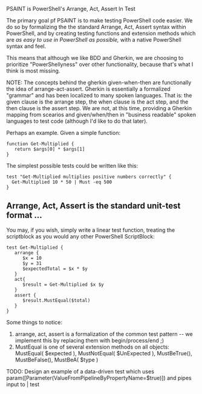 PSAINT is PowerShell's Arrange, Act, Assert In Test

The primary goal pf PSAINT is to make testing PowerShell code easier. We do so by formalizing the the standard Arrange, Act, Assert syntax within PowerShell, and by creating testing functions and extension methods which are *as easy to use in PowerShell as possible,* with a native PowerShell syntax and feel.

This means that although we like BDD and Gherkin, we are choosing to prioritize "PowerShellyness" over other functionality, because that's what I think is most missing. 

NOTE: The concepts behind the gherkin given-when-then are functionally the idea of arrange-act-assert. Gherkin is essentially a formalized "grammar" and has been localized to many spoken languages. That is: the given clause is the arrange step, the when clause is the act step, and the then clause is the assert step.  We are not, at this time, providing a Gherkin mapping from scearios and given/when/then in "business readable" spoken languages to test code (although I'd like to do that later).


Perhaps an example.  Given a simple function:

    function Get-Multiplied {
       return $args[0] * $args[1]
    }


The simplest possible tests could be written like this:

    test "Get-Multiplied multiplies positive numbers correctly" {
      Get-Multiplied 10 * 50 | Must -eq 500
    }


## Arrange, Act, Assert is the standard unit-test format ...

You may, if you wish, simply write a linear test function, treating the scriptblock as you would any other PowerShell ScriptBlock:

```
test Get-Multiplied {
   arrange {
      $x = 10
      $y = 31
      $expectedTotal = $x * $y
   }
   act{
      $result = Get-Multiplied $x $y
   }
   assert {
      $result.MustEqual($total)
   }
}
```

 Some things to notice:
 1. arrange, act, assert is a formalization of the common test pattern -- we implement this by replacing them with begin/process/end ;)
 2. MustEqual is one of several extension methods on all objects: MustEqual( $expected ), MustNotEqual( $UnExpected ), MustBeTrue(), MustBeFalse(), MustBeA( $type )

 TODO: Design an example of a data-driven test which uses param([Parameter(ValueFromPipelineByPropertyName=$true)]) and pipes input to | test
